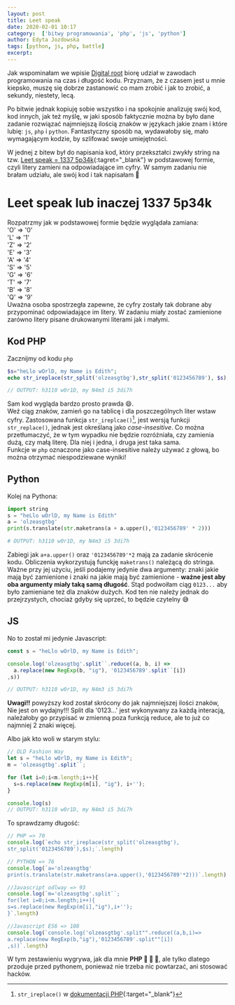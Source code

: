 ```yaml
---
layout: post
title: Leet speak
date: 2020-02-01 10:17
category:  ['bitwy programowania', 'php', 'js', 'python']
author: Edyta Jozdowska
tags: [python, js, php, battle]
excerpt: 
---
```

Jak wspominałam we wpisie [Digital root](../digital_root) biorę udział w zawodach programowania na czas i długość kodu. Przyznam, że z&nbsp;czasem jest u mnie kiepsko, muszę się dobrze zastanowić co mam zrobić i jak to zrobić, a sekundy, niestety, lecą.  

Po bitwie jednak kopiuję sobie wszystko i na spokojnie analizuję swój kod, kod innych, jak też myślę, w jaki sposób faktycznie można by było dane zadanie rozwiązać najmniejszą ilością znaków w&nbsp;językach jakie znam i które lubię: `js`, `php` i `python`. Fantastyczny sposób na, wydawałoby się, mało wymagającym kodzie, by szlifować swoje umiejętności.

W jednej z bitew był do napisania kod, który przekształci zwykły string na tzw. [Leet speak = 1337 5p34k](https://pl.wikipedia.org/wiki/Leet_speak){:tagret="_blank"} w podstawowej formie, czyli litery zamieni na odpowiadające im cyfry.
W samym zadaniu nie brałam udziału, ale swój kod i tak napisałam :rofl: 

# Leet speak lub inaczej 1337 5p34k
Rozpatrzmy jak w podstawowej formie będzie wyglądała zamiana:  
'O' => '0'  
'L' => '1'  
'Z' => '2'  
'E' => '3'  
'A' => '4'  
'S' => '5'  
'G' => '6'  
'T' => '7'  
'B' => '8'  
'Q' => '9'  
Uważna osoba spostrzegła zapewne, że cyfry zostały tak dobrane aby przypominać odpowiadające im litery. 
W zadaniu miały zostać zamienione zarówno litery pisane drukowanymi literami jak i małymi.

## Kod PHP
Zacznijmy od kodu `php`
```php
$s="heLlo wOrlD, my Name is Edith";
echo str_ireplace(str_split('olzeasgtbg'),str_split('0123456789'), $s);

// OUTPUT: h3110 w0r1D, my N4m3 i5 3di7h
```
Sam kod wygląda bardzo prosto prawda :smile:.  
Weź ciąg znaków, zamień go na tablicę i dla poszczególnych liter wstaw cyfry. Zastosowana funkcja `str_ireplcae()`[^1], jest wersją funkcji `str_replace()`, jednak jest określaną jako *case-insesitive*. Co można przetłumaczyć, że w tym wypadku nie będzie rozróżniała, czy zamienia dużą, czy małą literę. Dla niej i jedna, i druga jest taka sama.  
Funkcje w `php` oznaczone jako case-insesitive należy używać z głową, bo można otrzymać niespodziewane wyniki!




## Python
Kolej na Pythona:
```python
import string
s = "heLlo wOrlD, my Name is Edith"
a = 'olzeasgtbg'
print(s.translate(str.maketrans(a + a.upper(),'0123456789' * 2)))

# OUTPUT: h3110 w0r1D, my N4m3 i5 3di7h
```
Zabiegi jak `a+a.upper()` oraz `'0123456789'*2` mają za zadanie skrócenie kodu. Obliczenia wykorzystują funckję `maketrans()` należącą do stringa. Ważne przy jej użyciu, jeśli podajemy jedynie dwa argumenty: znaki jakie mają być zamienione i znaki na jakie mają być zamienione - **ważne jest aby oba argumenty miały taką samą długość**. Stąd podwoiłam ciąg `0123...` aby było zamieniane też dla znaków dużych. Kod ten nie należy jednak do przejrzystych, chociaż gdyby się uprzeć, to będzie czytelny :sweat_smile:


## JS
No to został mi jedynie Javascript:
```javascript
const s = "heLlo wOrlD, my Name is Edith";

console.log('olzeasgtbg'.split``.reduce((a, b, i) => 
  a.replace(new RegExp(b, "ig"), '0123456789'.split``[i])
,s))

// OUTPUT: h3110 w0r1D, my N4m3 i5 3di7h
```
**Uwagi!!** powyższy kod został skrócony do jak najmniejszej ilości znaków, Nie jest on wydajny!!! Split dla '0123...' jest wykonywany za każdą interacją, należałoby go przypisać w zmienną poza funkcją reduce, ale to już co najmniej 2 znaki więcej. 


Albo jak kto woli w starym stylu:
```javascript
// OLD Fashion Way
let s = "heLlo wOrlD, my Name is Edith";
m = 'olzeasgtbg'.split``;

for (let i=0;i<m.length;i++){
  s=s.replace(new RegExp(m[i], "ig"), i+'');
}

console.log(s)
// OUTPUT: h3110 w0r1D, my N4m3 i5 3di7h
```

To sprawdzamy długość:
```javascript
// PHP => 70
console.log(`echo str_ireplace(str_split('olzeasgtbg'),
str_split('0123456789'),$s);`.length)

// PYTHON => 76
console.log(`a='olzeasgtbg' 
print(s.translate(str.maketrans(a+a.upper(),'0123456789'*2)))`.length)

//Javascript odlway => 93
console.log(`m='olzeasgtbg'.split``;
for(let i=0;i<m.length;i++){
s=s.replace(new RegExp(m[i],"ig"),i+'');
}`.length)

//Javascript ES6 => 108
console.log(`console.log('olzeasgtbg'.split"".reduce((a,b,i)=>
a.replace(new RegExp(b,"ig"),'0123456789'.split""[i])
,s))`.length)
```
W tym zestawieniu wygrywa, jak dla mnie **PHP :1st_place_medal: :1st_place_medal: :1st_place_medal:**, ale tylko dlatego przoduje przed pythonem, ponieważ nie trzeba nic powtarzać, ani stosować hacków.


[^1]: `str_ireplace()` w [dokumentacji PHP](https://www.php.net/manual/en/function.str-ireplace.php){:target="_blank"}



